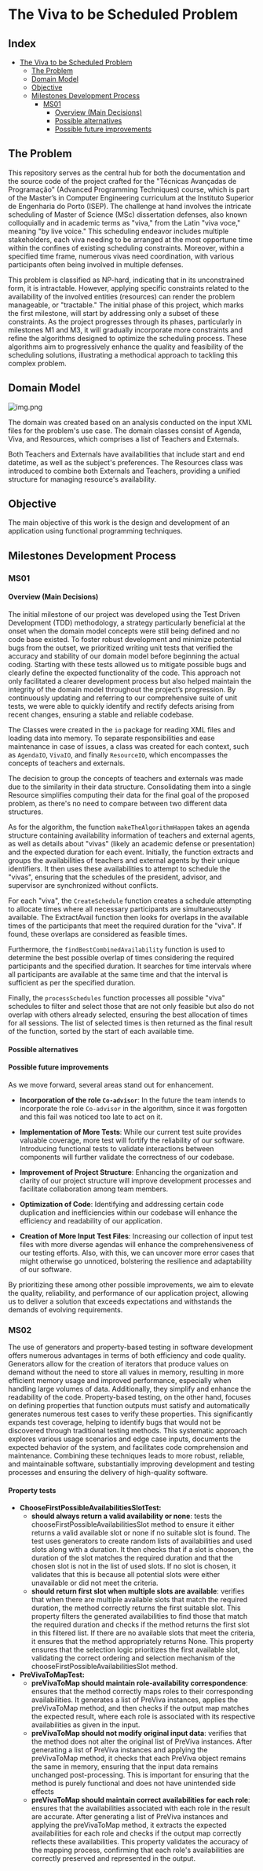 # The Viva to be Scheduled Problem

## Index

- [The Viva to be Scheduled Problem](#the-viva-to-be-scheduled-problem)
  - [The Problem](#the-problem)
  - [Domain Model](#domain-model)
  - [Objective](#objective)
  - [Milestones Development Process](#milestones-development-process)
    - [MS01](#ms01)
      - [Overview (Main Decisions)](#overview-main-decisions)
      - [Possible alternatives](#possible-alternatives)
      - [Possible future improvements](#possible-future-improvements)

## The Problem

This repository serves as the central hub for both the documentation and the source code of the project crafted for the "Técnicas Avançadas de Programação" (Advanced Programming Techniques) course, which is part of the Master’s in Computer Engineering curriculum at the Instituto Superior de Engenharia do Porto (ISEP).
The challenge at hand involves the intricate scheduling of Master of Science (MSc) dissertation defenses, also known colloquially and in academic terms as "viva," from the Latin "viva voce," meaning "by live voice." This scheduling endeavor includes multiple stakeholders, each viva needing to be arranged at the most opportune time within the confines of existing scheduling constraints. Moreover, within a specified time frame, numerous vivas need coordination, with various participants often being involved in multiple defenses.

This problem is classified as NP-hard, indicating that in its unconstrained form, it is intractable. However, applying specific constraints related to the availability of the involved entities (resources) can render the problem manageable, or "tractable." The initial phase of this project, which marks the first milestone, will start by addressing only a subset of these constraints. As the project progresses through its phases, particularly in milestones M1 and M3, it will gradually incorporate more constraints and refine the algorithms designed to optimize the scheduling process. These algorithms aim to progressively enhance the quality and feasibility of the scheduling solutions, illustrating a methodical approach to tackling this complex problem.

## Domain Model

![img.png](./assets/domain-v3.png)

The domain was created based on an analysis conducted on the input XML files for the problem's use case.
The domain classes consist of Agenda, Viva, and Resources, which comprises a list of Teachers and Externals.

Both Teachers and Externals have availabilities that include start and end datetime, as well as the subject's preferences.
The Resources class was introduced to combine both Externals and Teachers, providing a unified structure for managing resource's availability.


## Objective
The main objective of this work is the design and development of an application using functional
programming techniques.

## Milestones Development Process

### MS01
#### Overview (Main Decisions)
The initial milestone of our project was developed using the Test Driven Development (TDD) methodology, a strategy particularly beneficial at the onset when the domain model concepts were still being defined and no code base existed. 
To foster robust development and minimize potential bugs from the outset, we prioritized writing unit tests that verified the accuracy and stability of our domain model before beginning the actual coding. 
Starting with these tests allowed us to mitigate possible bugs and clearly define the expected functionality of the code. 
This approach not only facilitated a clearer development process but also helped maintain the integrity of the domain model throughout the project’s progression. 
By continuously updating and referring to our comprehensive suite of unit tests, we were able to quickly identify and rectify defects arising from recent changes, ensuring a stable and reliable codebase.

The Classes were created in the `io` package for reading XML files and loading data into memory. 
To separate responsibilities and ease maintenance in case of issues, a class was created for each context, such as `AgendaIO`, `VivaIO`, and finally `ResourceIO`, which encompasses the concepts of teachers and externals.

The decision to group the concepts of teachers and externals was made due to the similarity in their data structure.
Consolidating them into a single Resource simplifies computing their data for the final goal of the proposed problem, as there's no need to compare between two different data structures.

As for the algorithm, the function `makeTheAlgorithmHappen` takes an agenda structure containing availability information of teachers and external agents, as well as details about "vivas" (likely an academic defense or presentation) and the expected duration for each event.
Initially, the function extracts and groups the availabilities of teachers and external agents by their unique identifiers. It then uses these availabilities to attempt to schedule the "vivas", ensuring that the schedules of the president, advisor, and supervisor are synchronized without conflicts.

For each "viva", the `CreateSchedule` function creates a schedule attempting to allocate times where all necessary participants are simultaneously available. The ExtractAvail function then looks for overlaps in the available times of the participants that meet the required duration for the "viva". If found, these overlaps are considered as feasible times.

Furthermore, the `findBestCombinedAvailability` function is used to determine the best possible overlap of times considering the required participants and the specified duration. It searches for time intervals where all participants are available at the same time and that the interval is sufficient as per the specified duration.

Finally, the `processSchedules` function processes all possible "viva" schedules to filter and select those that are not only feasible but also do not overlap with others already selected, ensuring the best allocation of times for all sessions. The list of selected times is then returned as the final result of the function, sorted by the start of each available time.
#### Possible alternatives

#### Possible future improvements

As we move forward, several areas stand out for enhancement.

- **Incorporation of the role `Co-advisor`**: In the future the team intends to incorporate the role `Co-advisor` in the algorithm, since it was forgotten and this fail was noticed too late to act on it.

- **Implementation of More Tests**: While our current test suite provides valuable coverage, more test will fortify the reliability of our software. Introducing functional tests to validate interactions between components will further validate the correctness of our codebase.

- **Improvement of Project Structure**: Enhancing the organization and clarity of our project structure will improve development processes and facilitate collaboration among team members.

- **Optimization of Code**: Identifying and addressing certain code duplication and inefficiencies within our codebase will enhance the efficiency and readability of our application.

- **Creation of More Input Test Files**: Increasing our collection of input test files with more diverse agendas will enhance the comprehensiveness of our testing efforts. Also, with this, we can uncover more error cases that might otherwise go unnoticed, bolstering the resilience and adaptability of our software.

By prioritizing these among other possible improvements, we aim to elevate the quality, reliability, and performance of our application project, allowing us to deliver a solution that exceeds expectations and withstands the demands of evolving requirements.


### MS02

The use of generators and property-based testing in software development offers numerous advantages in terms of both efficiency and code quality. 
Generators allow for the creation of iterators that produce values on demand without the need to store all values in memory, resulting in more efficient memory usage and improved performance, especially when handling large volumes of data. 
Additionally, they simplify and enhance the readability of the code. Property-based testing, on the other hand, focuses on defining properties that function outputs must satisfy and automatically generates numerous test cases to verify these properties. 
This significantly expands test coverage, helping to identify bugs that would not be discovered through traditional testing methods. 
This systematic approach explores various usage scenarios and edge case inputs, documents the expected behavior of the system, and facilitates code comprehension and maintenance. 
Combining these techniques leads to more robust, reliable, and maintainable software, substantially improving development and testing processes and ensuring the delivery of high-quality software.

#### Property tests
- **ChooseFirstPossibleAvailabilitiesSlotTest:**
  - **should always return a valid availability or none**: tests the chooseFirstPossibleAvailabilitiesSlot method to ensure it either returns a valid available slot or none if no suitable slot is found. The test uses generators to create random lists of availabilities and used slots along with a duration. It then checks that if a slot is chosen, the duration of the slot matches the required duration and that the chosen slot is not in the list of used slots. If no slot is chosen, it validates that this is because all potential slots were either unavailable or did not meet the criteria.
  - **should return first slot when multiple slots are available**: verifies that when there are multiple available slots that match the required duration, the method correctly returns the first suitable slot. This property filters the generated availabilities to find those that match the required duration and checks if the method returns the first slot in this filtered list. If there are no available slots that meet the criteria, it ensures that the method appropriately returns None. This property ensures that the selection logic prioritizes the first available slot, validating the correct ordering and selection mechanism of the chooseFirstPossibleAvailabilitiesSlot method.
- **PreVivaToMapTest:**
  - **preVivaToMap should maintain role-availability correspondence**: ensures that the method correctly maps roles to their corresponding availabilities. It generates a list of PreViva instances, applies the preVivaToMap method, and then checks if the output map matches the expected result, where each role is associated with its respective availabilities as given in the input.
  - **preVivaToMap should not modify original input data**: verifies that the method does not alter the original list of PreViva instances. After generating a list of PreViva instances and applying the preVivaToMap method, it checks that each PreViva object remains the same in memory, ensuring that the input data remains unchanged post-processing. This is important for ensuring that the method is purely functional and does not have unintended side effects
  - **preVivaToMap should maintain correct availabilities for each role**: ensures that the availabilities associated with each role in the result are accurate. After generating a list of PreViva instances and applying the preVivaToMap method, it extracts the expected availabilities for each role and checks if the output map correctly reflects these availabilities. This property validates the accuracy of the mapping process, confirming that each role's availabilities are correctly preserved and represented in the output.